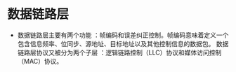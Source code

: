 # 数据链路层

- 数据链路层主要有两个功能 ：帧编码和误差纠正控制。帧编码意味着定义一个包含信息频率、位同步、源地址、目标地址以及其他控制信息的数据包。
数据链路层协议又被分为两个子层 ：逻辑链路控制（LLC）协议和媒体访问控制（MAC）协议。